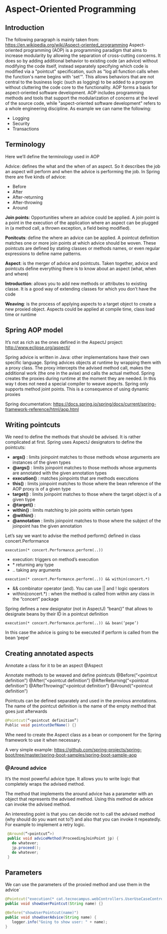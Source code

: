 # Aspect-Oriented Programming
  
  ## Introduction
  The following paragraph is mainly taken from: https://en.wikipedia.org/wiki/Aspect-oriented_programming
  Aspect-oriented programming (AOP) is a programming paradigm that aims to increase modularity by allowing the separation of cross-cutting concerns. It does so by adding additional behavior to existing code (an advice) without modifying the code itself, instead separately specifying which code is modified via a "pointcut" specification, such as "log all function calls when the function's name begins with 'set'". This allows behaviors that are not central to the business logic (such as logging) to be added to a program without cluttering the code core to the functionality. AOP forms a basis for aspect-oriented software development.
  AOP includes programming methods and tools that support the modularization of concerns at the level of the source code, while "aspect-oriented software development" refers to a whole engineering discipline.
  As example we can name the following:
  * Logging
  * Security
  * Transactions
  
  ## Terminology
  Here we’ll define the terminology used in AOP
  
  Advice: defines the what and the when of an aspect. So it describes the job an aspect will perform and when the advice is performing the job. 
  In Spring there are five kinds of advice:
  * Before
  * After
  * After-returning
  * After-throwing
  * Around
  
  **Join points**: Opportunities where an advice could be applied. A join point is a point in the execution of the application where an aspect can be plugged in (a method call, a thrown exception, a field being modified).
  
  **Ponitcuts**: define the where an advice can be applied. A pointcut definition matches one or more join points at which advice should be woven. These pointcuts are defined by stating classes or methods names, or even regular expressions to define name patterns.
  
  **Aspect**: is the merger of advice and pointcuts. Taken together, advice and pointcuts define everything there is to know about an aspect (what, when and where)
  
  **Introduction**: allows you to add new methods or attributes to existing classe. It is a good way of extending classes for which you don’t have the code
  
  **Weaving**: is the process of applying aspects to a target object to create a new proxied object. Aspects could be applied at compile time, class load time or runtime
  
  ## Spring AOP model
  It’s not as rich as the ones defined in the AspectJ project: http://www.eclipse.org/aspectj/
  
  Spring advice is written in Java: other implementations have their own specific language. 
  Spring advices objects at runtime by wrapping them with a proxy class. The proxy intercepts the advised method call, makes the additional work (the one in the avise)  and calls the actual method. Spring creates the proxies during runtime at the moment they are needed. In this way t does not need a special compiler to weave aspects.
  Spring only supports method joint points. This is a consequence of using dynamic proxies
  
  Spring documentation: https://docs.spring.io/spring/docs/current/spring-framework-reference/html/aop.html
  
  ## Writing pointcuts
  We need to define the methods that should be advised. It is rather complicated at first. Spring uses AspectJ designators to define the pointcuts:
  
  * **args()** : limits joinpoint matches to those methods whose arguments are instances of the given types
  * **@args()** : limits joinpoint matches to those methods whose arguments are annotated with the given annotation types
  * **execution()** : matches joinpoints that are methods executions
  * **this()** : limits joinpoint matches to those where the bean reference of the AOP proxy is of a given type
  * **target()** : limits joinpoint matches to those where the target object is of a given tiype
  * **@target()** : 
  * **within()** : limits matching to join points within certain types
  * **@within()** :
  * **@annotation** :  limits joinpoint matches to those where the subject of the joinpoint has the given annotation
  
  Let’s say we want to advise the method perform() defined in class concert.Performance
  
  ```
  execution(* concert.Performance.perform(..))
  ```
  
  * execution: triggers on method’s execution 
  * \* returning any type
  * .. taking any arguments
  
  ```
  execution(* concert.Performance.perform(..)) && within(concert.*)
  ```
  
  * && combinator operator (and). You can use || and ! logic operators
  * within(concert.*) : when the method is called from within any class in the “concert” package
  
  Spring defines a new designator (not in AspectJ) “bean()” that allows to designate beans by their ID in a pointcut definition
  
  ```
  execution(* concert.Performance.perform(..)) && bean(‘pepe’)
  ```
  
  In this case the advice is going to be executed if perform is called from the bean ‘pepe’
 
 ## Creating annotated aspects
  Annotate a class for it to be an aspect
  @Aspect 
  
  Annotate methods to be weaved and define pointcuts
  @Before(“<pointcut definition”)
  @After(“<pointcut definition”)
  @AfterReturning(“<pointcut definition”)
  @AfterThrowing(“<pointcut definition”)
  @Around(“<pointcut definition”)
  
  Pointcuts can be defined separately and used in the previous annotations. The name of the pointcut definition is the name of the empty method that goes just afterwards
  ```java
  @Pointcut(“<pointcut definition”)
  Public void pointcutDefName() {}
  ```
  
  Whe need to create the Aspect class as a bean or component for the Spring framework to use it when necessary.
  
  A very simple example: https://github.com/spring-projects/spring-boot/tree/master/spring-boot-samples/spring-boot-sample-aop
  
  ### @Around advice
  It’s the most powerful advice type. It allows you to write logic that completely wraps the advised method. 
  
  The method that implements the around advice has a parameter with an object that represents the advised method. Using this method de advice can invoke the advised method.  
  
  An interesting point is that you can decide not to call the advised method (why should do you want not to?) and also that you can invoke it repeatedly. For example to implement a retry logic.
  
 ```java
  @Around(“<pointcut”>)
  public void adviceMethod(ProceedingJoinPoint jp) {
  	do whatever;
  	jp.proceed();
  	do whatever;
  }
  ```
  ## Parameters
  We can use the parameters of the proxied method and use them in the advice`
  
  ```java
  @Pointcut("execution(* cat.tecnocampus.webControllers.UserUseCaseController.showUser(..)) && args(name,..)")
  public void showUserPointcut(String name) {}
  
  @Before("showUserPointcut(name)")
  public void showUserAdvice(String name) {
     logger.info("Going to show user: " + name);
  }
```